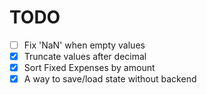 # TODO

- [ ] Fix 'NaN' when empty values
- [X] Truncate values after decimal
- [X] Sort Fixed Expenses by amount
- [X] A way to save/load state without backend
